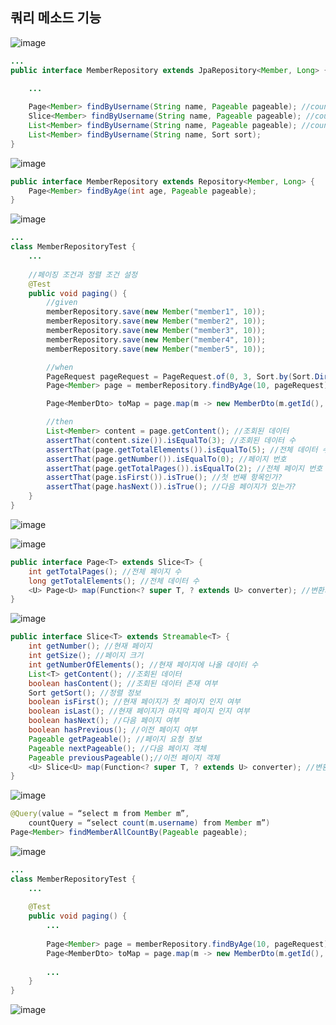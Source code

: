 ## **쿼리 메소드 기능**

![image](https://user-images.githubusercontent.com/79301439/187471655-65d98abe-2b7b-4bd6-8099-a902ff5b535e.png)

```java
...
public interface MemberRepository extends JpaRepository<Member, Long> {

    ...
    
    Page<Member> findByUsername(String name, Pageable pageable); //count 쿼리 사용
    Slice<Member> findByUsername(String name, Pageable pageable); //count 쿼리 사용안함
    List<Member> findByUsername(String name, Pageable pageable); //count 쿼리 사용안함
    List<Member> findByUsername(String name, Sort sort);
}
```

![image](https://user-images.githubusercontent.com/79301439/187472055-1b5e0a4b-d591-4812-b38c-a2eaa72e4f51.png)

```java
public interface MemberRepository extends Repository<Member, Long> {
    Page<Member> findByAge(int age, Pageable pageable);
}
```

![image](https://user-images.githubusercontent.com/79301439/187472321-53fcbd22-53b0-4f2b-98fc-e8e87b433529.png)

```java
...
class MemberRepositoryTest {
    ...
    
    //페이징 조건과 정렬 조건 설정
    @Test
    public void paging() {
        //given
        memberRepository.save(new Member("member1", 10));
        memberRepository.save(new Member("member2", 10));
        memberRepository.save(new Member("member3", 10));
        memberRepository.save(new Member("member4", 10));
        memberRepository.save(new Member("member5", 10));

        //when
        PageRequest pageRequest = PageRequest.of(0, 3, Sort.by(Sort.Direction.DESC, "username"));
        Page<Member> page = memberRepository.findByAge(10, pageRequest);

        Page<MemberDto> toMap = page.map(m -> new MemberDto(m.getId(), m.getUsername(), null));

        //then
        List<Member> content = page.getContent(); //조회된 데이터
        assertThat(content.size()).isEqualTo(3); //조회된 데이터 수
        assertThat(page.getTotalElements()).isEqualTo(5); //전체 데이터 수
        assertThat(page.getNumber()).isEqualTo(0); //페이지 번호
        assertThat(page.getTotalPages()).isEqualTo(2); //전체 페이지 번호
        assertThat(page.isFirst()).isTrue(); //첫 번째 항목인가?
        assertThat(page.hasNext()).isTrue(); //다음 페이지가 있는가?
    }
}
```

![image](https://user-images.githubusercontent.com/79301439/187473105-391e9ec8-cc63-4493-9ce1-f850d94e210a.png)

![image](https://user-images.githubusercontent.com/79301439/187473219-64925eb0-1464-4cb7-819f-d61e5a3df21b.png)

```java
public interface Page<T> extends Slice<T> {
    int getTotalPages(); //전체 페이지 수
    long getTotalElements(); //전체 데이터 수
    <U> Page<U> map(Function<? super T, ? extends U> converter); //변환기
}
```

![image](https://user-images.githubusercontent.com/79301439/187473359-b9723556-9070-4f6b-b991-0fcbe9d7e2a9.png)

```java
public interface Slice<T> extends Streamable<T> {
    int getNumber(); //현재 페이지
    int getSize(); //페이지 크기
    int getNumberOfElements(); //현재 페이지에 나올 데이터 수
    List<T> getContent(); //조회된 데이터
    boolean hasContent(); //조회된 데이터 존재 여부
    Sort getSort(); //정렬 정보
    boolean isFirst(); //현재 페이지가 첫 페이지 인지 여부
    boolean isLast(); //현재 페이지가 마지막 페이지 인지 여부
    boolean hasNext(); //다음 페이지 여부
    boolean hasPrevious(); //이전 페이지 여부
    Pageable getPageable(); //페이지 요청 정보
    Pageable nextPageable(); //다음 페이지 객체
    Pageable previousPageable();//이전 페이지 객체
    <U> Slice<U> map(Function<? super T, ? extends U> converter); //변환기
}
```

![image](https://user-images.githubusercontent.com/79301439/187473520-aeddc6ac-4d43-47c1-b3a8-4f47708ac668.png)

```java
@Query(value = “select m from Member m”,
    countQuery = “select count(m.username) from Member m”)
Page<Member> findMemberAllCountBy(Pageable pageable);
```

![image](https://user-images.githubusercontent.com/79301439/187473716-4a04be9f-4231-4b05-998f-1ff1d4053145.png)

```java
...
class MemberRepositoryTest {
    ...
    
    @Test
    public void paging() {
        ...
        
        Page<Member> page = memberRepository.findByAge(10, pageRequest);
        Page<MemberDto> toMap = page.map(m -> new MemberDto(m.getId(), m.getUsername(), null));
        
        ...
    }     
}
```

![image](https://user-images.githubusercontent.com/79301439/187474233-1dc8dc00-c5e6-42d4-93b1-d7ea1a20dc01.png)
